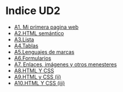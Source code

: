 # Indice UD2
- [A1. Mi primera pagina web](A1.Miprimera_páginaWeb/README.md)
- [A2.HTML semántico](A2.%20HTML%20semántico/README.md)
- [A3.Lista](A3.Listas/README.md)
- [A4.Tablas](A4.Tablas//README.md)
- [A5.Lenguajes de marcas](A5.Lenguajes%20de%20marcas%20en%20la%20Web/README.md)
- [A6.Formularios](A6.%20Formularios/README.md)
- [ A7. Enlaces, imágenes y otros menesteres](A7.Enlaces,%20imágenes%20y%20otros%20menesteres/README.md)
- [A8.HTML Y CSS ](A8.HTML%20Y%20CSS/README.md)
- [ A9.HTML y CSS (ii)](A9.HTMLYCSS(ii)/README.md)
- [A10.HTML Y CSS (iii)](A10.HTMLYCSS(iii)/README.md)